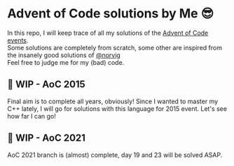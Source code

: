 # Advent of Code solutions by Me 😎

In this repo, I will keep trace of all my solutions of the [Advent of Code events](https://adventofcode.com/). \
Some solutions are completely from scratch, some other are inspired from the insanely good solutions of [@norvig](https://github.com/norvig)\
Feel free to judge me for my (bad) code.

## 🚧 WIP - AoC 2015
Final aim is to complete all years, obviously! Since I wanted to master my C++ lately, I will go for solutions with this language for 2015 event. Let's see how far I can go!

## 🚧 WIP - AoC 2021
AoC 2021 branch is (almost) complete, day 19 and 23 will be solved ASAP.
